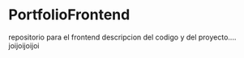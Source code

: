 # PortfolioFrontend
repositorio para el frontend
descripcion del codigo y del proyecto....
joijoijoijoi
